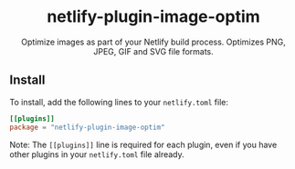 <h1 align="center">netlify-plugin-image-optim</h1>

<div align="center">

Optimize images as part of your Netlify build process. Optimizes PNG, JPEG, GIF and SVG file formats.

</div>

## Install

To install, add the following lines to your `netlify.toml` file:

```toml
[[plugins]]
package = "netlify-plugin-image-optim"
```

Note: The `[[plugins]]` line is required for each plugin, even if you have other plugins in your `netlify.toml` file already.
